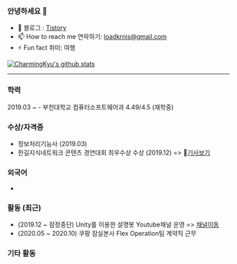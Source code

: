### 안녕하세요 👋

- 👯 블로그 : [Tistory](https://charming-kyu.tistory.com/)
- 📫 How to reach me 연락하기: loadkrnis@gmail.com
- ⚡ Fun fact 취미: 여행

[![CharmingKyu's github stats](https://github-readme-stats.vercel.app/api?username=loadkrnis)](https://github.com/anuraghazra/github-readme-stats)
___
### 학력

2019.03 ~ - 부천대학교 컴퓨터소프트웨어과 4.49/4.5 (재학중)


### 수상/자격증

- 정보처리기능사 (2019.03)
- 한길지식네트워크 콘텐츠 경연대회 최우수상 수상 (2019.12) => 📰[기사보기](http://news.unn.net/news/articleView.html?idxno=223575)


### 외국어

-


### 활동 (최근)

- (2019.12 ~ 잠정중단) Unity를 이용한 설명봇 Youtube채널 운영 => [채널이동](https://www.youtube.com/channel/UCZfz6Hl6iE2zQZSH4s97QWQ/videos)
- (2020.05 ~ 2020.10) 쿠팡 잠실본사 Flex Operation팀 계약직 근무 


### 기타 활동


